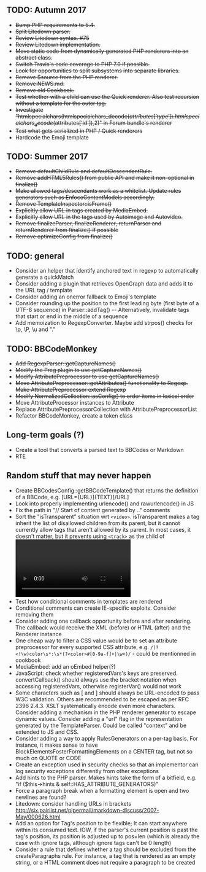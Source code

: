 TODO: Autumn 2017
-----------------
- ~~Bump PHP requirements to 5.4.~~
- ~~Split Litedown parser.~~
- ~~Review Litedown syntax. #75~~
- ~~Review Litedown implementation.~~
- ~~Move static code from dynamically generated PHP renderers into an abstract class.~~
- ~~Switch Travis's code coverage to PHP 7.0 if possible.~~
- ~~Look for opportunities to split subsystems into separate libraries.~~
- ~~Remove $source from the PHP renderer.~~
- ~~Remove NEWS.md.~~
- ~~Remove old Cookbook.~~
- ~~Test whether <YOUTUBE> with a <URL> child can use the Quick renderer. Also test recursion without a template for the outer tag.~~
- ~~Investigate "htmlspecialchars(htmlspecialchars_decode($attributes['type']).htmlspecialchars_decode($attributes['id']),2)" in Forum bundle's renderer~~
- ~~Test what gets serialized in PHP / Quick renderers~~
- Hardcode the Emoji template


TODO: Summer 2017
-----------------
- ~~Remove defaultChildRule and defaultDescendantRule.~~
- ~~Remove addHTML5Rules() from public API and make it non-optional in finalize()~~
- ~~Make allowed tags/descendants work as a whitelist. Update rules generators such as EnfoceContentModels accordingly.~~
- ~~Remove TemplateInspector::isFrame()~~
- ~~Explicitly allow URL in tags created by MediaEmbed.~~
- ~~Explicitly allow URL in the tags used by Autoimage and Autovideo.~~
- ~~Remove finalizeParser, finalizeRenderer, returnParser and returnRenderer from finalize() if possible~~
- ~~Remove optimizeConfig from finalize()~~


TODO: general
------------------
- Consider an helper that identify anchored text in regexp to automatically generate a quickMatch
- Consider adding a plugin that retrieves OpenGraph data and adds it to the URL tag / template
- Consider adding an onerror fallback to Emoji's template
- Consider rounding up the position to the first leading byte (first byte of a UTF-8 sequence) in Parser::addTag() -- Alternatively, invalidate tags that start or end in the middle of a sequence
- Add memoization to RegexpConverter. Maybe add strpos() checks for \\p, \\P, \\u and "."


TODO: BBCodeMonkey
------------------
- ~~Add RegexpParser::getCaptureNames()~~
- ~~Modify the Preg plugin to use getCaptureNames()~~
- ~~Modify AttributePreprocessor to use getCaptureNames()~~
- ~~Move AttributePreprocessor::getAttributes() functionality to Regexp. Make AttributePreprocessor extend Regexp~~
- ~~Modify NormalizedCollection::asConfig() to order items in lexical order~~
- Move AttributeProcessor instances to Attribute
- Replace AttributePreprocessorCollection with AttributePreprocessorList
- Refactor BBCodeMonkey, create a token class


Long-term goals (?)
-------------------
- Create a tool that converts a parsed text to BBCodes or Markdown
- RTE


Random stuff that may never happen
----------------------------------
- Create BBCodesConfig::getBBCodeTemplate() that returns the definition of a BBCode, e.g. [URL={URL}]{TEXT}[/URL]
- Look into properly implementing urlencode() and rawurlencode() in JS
- Fix the path in "// Start of content generated by .." comments
- Sort the "isTransparent" situation wrt `<video>`. isTransparent makes a tag inherit the list of disallowed children from its parent, but it cannot currently allow tags that aren't allowed by its parent. In most cases, it doesn't matter, but it prevents using `<track>` as the child of <video> through the HTMLElements plugin
- Test how conditional comments in templates are rendered
- Conditional comments can create IE-specific exploits. Consider removing them
- Consider adding one callback opportunity before and after rendering. The callback would receive the XML (before) or HTML (after) and the Renderer instance
- One cheap way to filter a CSS value would be to set an attribute preprocessor for every supported CSS attribute, e.g. `/(?<!\w)color\s*:\s*(?<color>#[0-9a-f]+|\w+)/` - could be mentionned in cookbook
- MediaEmbed: add an oEmbed helper(?)
- JavaScript: check whether registeredVars's keys are preserved. convertCallback() should always use the bracket notation when accessing registeredVars, otherwise registerVar() would not work
- Some characters such as [ and ] should always be URL-encoded to pass W3C validation. Others are recommended to be escaped as per RFC 2396 2.4.3. XSLT systematically encode even more characters. Consider adding a mechanism in the PHP renderer generator to escape dynamic values. Consider adding a "url" flag in the representation generated by the TemplateParser. Could be called "context" and be extended to JS and CSS.
- Consider adding a way to apply RulesGenerators on a per-tag basis. For instance, it makes sense to have BlockElementsFosterFormattingElements on a CENTER tag, but not so much on QUOTE or CODE
- Create an exception used in security checks so that an implementor can log security exceptions differently from other exceptions
- Add hints to the PHP parser. Makes hints take the form of a bitfield, e.g. "if ($this->hints & self::HAS_ATTRIBUTE_GENERATORS)"
- Force a paragraph break when a formatting element is open and two newlines are found?
- Litedown: consider handling URLs in brackets http://six.pairlist.net/pipermail/markdown-discuss/2007-May/000626.html
- Add an option for Tag's position to be flexible; It can start anywhere within its consumed text. IOW, if the parser's current position is past the tag's position, its position is adjusted up to pos+len (which is already the case with ignore tags, although ignore tags can't be 0 length)
- Consider a rule that defines whether a tag should be excluded from the createParagraphs rule. For instance, a tag that is rendered as an empty string, or a HTML comment does not require a paragraph to be created

